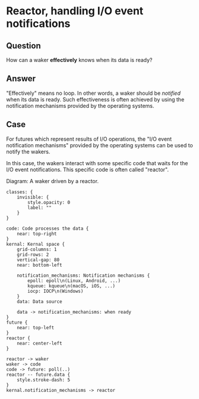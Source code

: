 # Reactor, handling I/O event notifications

## Question
How can a waker **effectively** knows when its data is ready?

## Answer
"Effectively" means no loop. In other words, a waker should be *notified* when
its data is ready. Such effectiveness is often achieved by using the
notification mechanisms provided by the operating systems.

## Case

For futures which represent results of I/O operations, the "I/O event
notification mechanisms" provided by the operating systems can be used to
notify the wakers.

In this case, the wakers interact with some specific code that waits for the
I/O event notifications. This specific code is often called "reactor".

Diagram: A waker driven by a reactor.
```d2
classes: {
    invisible: {
        style.opacity: 0
        label: ""
    }
}

code: Code processes the data {
    near: top-right
}
kernal: Kernal space {
    grid-columns: 1
    grid-rows: 2
    vertical-gap: 80
    near: bottom-left

    notification_mechanisms: Notification mechanisms {
        epoll: epoll\n(Linux, Android, ...)
        kqueue: kqueue\n(macOS, iOS, ...)
        iocp: IOCP\n(Windows)
    }
    data: Data source

    data -> notification_mechanisms: when ready
}
future {
    near: top-left
}
reactor {
    near: center-left
}

reactor -> waker
waker -> code
code -> future: poll(..)
reactor -- future.data {
    style.stroke-dash: 5
}
kernal.notification_mechanisms -> reactor
```